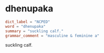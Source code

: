 # dhenupaka

``` toml
dict_label = "NCPED"
word = "dhenupaka"
summary = "suckling calf."
grammar_comment = "masculine & feminine a"
```

suckling calf.


